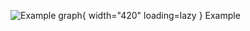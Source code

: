 ![Example graph](https://w3id.org/riverbench/assets/riverbench_painting.png){ width="420" loading=lazy } Example 